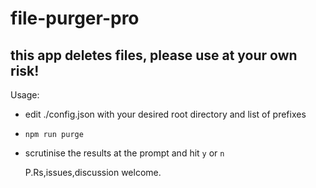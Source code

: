 # file-purger-pro

## this app deletes files, please use at your own risk!

Usage:
- edit ./config.json with your desired root directory and list of prefixes
- `npm run purge`
- scrutinise the results at the prompt and hit `y` or `n`


  P.Rs,issues,discussion welcome. 

